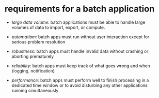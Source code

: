 # requirements for a batch application

- *large data volume:* batch applications must be able to handle large volumes
  of data to import, export, or compute.

- *automatiom:* batch apps must run without user interaction except for serious problem resolution

- *robustness:* batch apps must handle invalid data without crashing or aborting prematurely

- *reliability:* batch apps must keep track of what goes wrong and when (logging, notification)

- *performance:* batch apps must perform well to finish processing in a
  dedicated time window or to avoid disturbing any other applications running simultaneously
